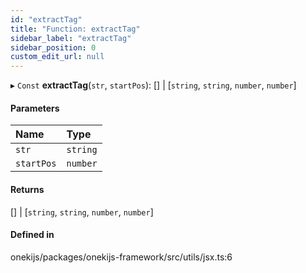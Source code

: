 ```yaml
---
id: "extractTag"
title: "Function: extractTag"
sidebar_label: "extractTag"
sidebar_position: 0
custom_edit_url: null
---
```


▸ `Const` **extractTag**(`str`, `startPos`): [] \| [`string`, `string`, `number`, `number`]

#### Parameters

| Name | Type |
| :------ | :------ |
| `str` | `string` |
| `startPos` | `number` |

#### Returns

[] \| [`string`, `string`, `number`, `number`]

#### Defined in

onekijs/packages/onekijs-framework/src/utils/jsx.ts:6
